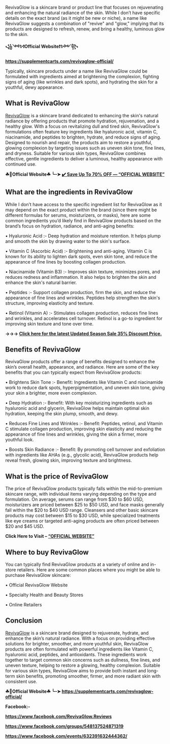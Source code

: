 RevivaGlow is a skincare brand or product line that focuses on rejuvenating and enhancing the natural radiance of the skin. While I don’t have specific details on the exact brand (as it might be new or niche), a name like RevivaGlow suggests a combination of "revive" and "glow," implying that its products are designed to refresh, renew, and bring a healthy, luminous glow to the skin.

**꧁༺✨❗Official Website❗✨༻꧂**

**https://supplementcarts.com/revivaglow-official/**

Typically, skincare products under a name like RevivaGlow could be formulated with ingredients aimed at brightening the complexion, fighting signs of aging (like wrinkles and dark spots), and hydrating the skin for a youthful, dewy appearance. 

## What is RevivaGlow

[RevivaGlow](https://healthquerys.com/revivaglow-reviews/) is a skincare brand dedicated to enhancing the skin's natural radiance by offering products that promote hydration, rejuvenation, and a healthy glow. With a focus on revitalizing dull and tired skin, RevivaGlow's formulations often feature key ingredients like hyaluronic acid, vitamin C, niacinamide, and peptides to brighten, hydrate, and reduce signs of aging. Designed to nourish and repair, the products aim to restore a youthful, glowing complexion by targeting issues such as uneven skin tone, fine lines, and dryness. Suitable for various skin types, RevivaGlow combines effective, gentle ingredients to deliver a luminous, healthy appearance with continued use.

**☘📣Official Website☘ ╰┈➤ [✔️ Save Up To 70% OFF — “OFFICIAL WEBSITE”](https://supplementcarts.com/revivaglow-official/)**
	
## What are the ingredients in RevivaGlow

While I don’t have access to the specific ingredient list for RevivaGlow as it may depend on the exact product within the brand (since there might be different formulas for serums, moisturizers, or masks), here are some common ingredients you’d likely find in RevivaGlow products based on the brand’s focus on hydration, radiance, and anti-aging benefits:

•	Hyaluronic Acid :- Deep hydration and moisture retention. It helps plump and smooth the skin by drawing water to the skin's surface.

•	Vitamin C (Ascorbic Acid) :- Brightening and anti-aging. Vitamin C is known for its ability to lighten dark spots, even skin tone, and reduce the appearance of fine lines by boosting collagen production.

•	Niacinamide (Vitamin B3) :- Improves skin texture, minimizes pores, and reduces redness and inflammation. It also helps to brighten the skin and enhance the skin's natural barrier.

•	Peptides :- Support collagen production, firm the skin, and reduce the appearance of fine lines and wrinkles. Peptides help strengthen the skin's structure, improving elasticity and texture.

•	Retinol (Vitamin A) :- Stimulates collagen production, reduces fine lines and wrinkles, and accelerates cell turnover. Retinol is a go-to ingredient for improving skin texture and tone over time.

**→→→ [Click here for the latest Updated Season Sale 35% Discount Price.](https://supplementcarts.com/revivaglow-official/)**

## Benefits of RevivaGlow

RevivaGlow products offer a range of benefits designed to enhance the skin’s overall health, appearance, and radiance. Here are some of the key benefits that you can typically expect from RevivaGlow products:

•	Brightens Skin Tone :- Benefit: Ingredients like Vitamin C and niacinamide work to reduce dark spots, hyperpigmentation, and uneven skin tone, giving your skin a brighter, more even complexion.

•	Deep Hydration :- Benefit: With key moisturizing ingredients such as hyaluronic acid and glycerin, RevivaGlow helps maintain optimal skin hydration, keeping the skin plump, smooth, and dewy.

•	Reduces Fine Lines and Wrinkles :- Benefit: Peptides, retinol, and Vitamin C stimulate collagen production, improving skin elasticity and reducing the appearance of fine lines and wrinkles, giving the skin a firmer, more youthful look.

•	Boosts Skin Radiance :- Benefit: By promoting cell turnover and exfoliation with ingredients like AHAs (e.g., glycolic acid), RevivaGlow products help reveal fresh, glowing skin, improving texture and brightness.


## What is the price of RevivaGlow

The price of RevivaGlow products typically falls within the mid-to-premium skincare range, with individual items varying depending on the type and formulation. On average, serums can range from $30 to $60 USD, moisturizers are priced between $25 to $50 USD, and face masks generally fall within the $20 to $40 USD range. Cleansers and other basic skincare products may cost between $15 to $30 USD, while specialized treatments like eye creams or targeted anti-aging products are often priced between $20 and $45 USD. 

**Click Here to Visit – [“OFFICIAL WEBSITE”](https://supplementcarts.com/revivaglow-official/)**

## Where to buy RevivaGlow

You can typically find RevivaGlow products at a variety of online and in-store retailers. Here are some common places where you might be able to purchase RevivaGlow skincare:

•	Official RevivaGlow Website

•	Specialty Health and Beauty Stores

•	Online Retailers


## Conclusion

[RevivaGlow](https://healthquerys.com/revivaglow-reviews/) is a skincare brand designed to rejuvenate, hydrate, and enhance the skin’s natural radiance. With a focus on providing effective solutions for brighter, smoother, and more youthful skin, RevivaGlow products are often formulated with powerful ingredients like Vitamin C, hyaluronic acid, peptides, and antioxidants. These ingredients work together to target common skin concerns such as dullness, fine lines, and uneven texture, helping to restore a glowing, healthy complexion. Suitable for various skin types, RevivaGlow aims to provide both instant and long-term skin benefits, promoting smoother, firmer, and more radiant skin with consistent use.

**☘📣Official Website☘ ╰┈➤ https://supplementcarts.com/revivaglow-official/**

**Facebook:-**

**https://www.facebook.com/RevivaGlow.Reviews**

**https://www.facebook.com/groups/548137524871319**

**https://www.facebook.com/events/632391632444362/**
